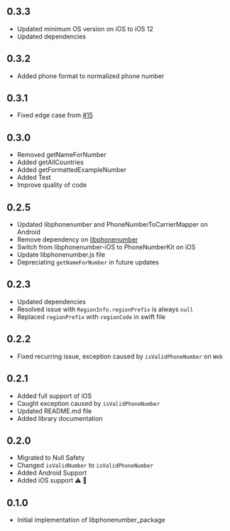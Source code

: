 ## 0.3.3
* Updated minimum OS version on iOS to iOS 12
* Updated dependencies

## 0.3.2
* Added phone format to normalized phone number

## 0.3.1
* Fixed edge case from [#15](https://github.com/natintosh/plugin_libphonenumber/issues/15)

## 0.3.0
* Removed getNameForNumber
* Added getAllCountries
* Added getFormattedExampleNumber
* Added Test
* Improve quality of code

## 0.2.5
* Updated libphonenumber and PhoneNumberToCarrierMapper on Android 
* Remove dependency on [libphonenumber](https://pub.dev/packages/libphonenumber)
* Switch from libphonenumber-iOS to PhoneNumberKit on iOS 
* Update libphonenumber.js file 
* Depreciating `getNameForNumber` in future updates

## 0.2.3
* Updated dependencies
* Resolved issue with `RegionInfo.regionPrefix` is always `null`
* Replaced `regionPrefix` with `regionCode` in swift file

## 0.2.2
* Fixed recurring issue, exception caused by `isValidPhoneNumber` on `Web`

## 0.2.1
* Added full support of iOS
* Caught exception caused by `isValidPhoneNumber`
* Updated README.md file
* Added library documentation

## 0.2.0
* Migrated to Null Safety
* Changed `isValidNumber` to `isValidPhoneNumber`
* Added Android Support
* Added iOS support **:warning: :construction:**

## 0.1.0
* Initial implementation of libphonenumber_package